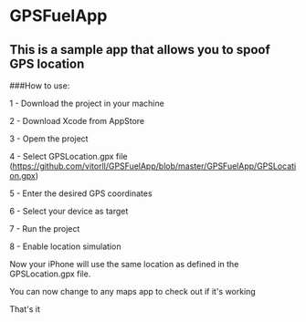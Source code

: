 # GPSFuelApp

## This is a sample app that allows you to spoof GPS location

###How to use:

1 - Download the project in your machine

2 - Download Xcode from AppStore

3 - Opem the project

4 - Select GPSLocation.gpx file (https://github.com/vitorll/GPSFuelApp/blob/master/GPSFuelApp/GPSLocation.gpx)

5 - Enter the desired GPS coordinates

6 - Select your device as target

7 - Run the project

8 - Enable location simulation


Now your iPhone will use the same location as defined in the GPSLocation.gpx file. 

You can now change to any maps app to check out if it's working

That's it